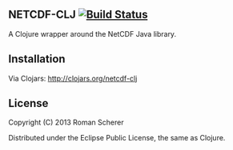## NETCDF-CLJ [![Build Status](https://travis-ci.org/r0man/netcdf-clj.png)](https://travis-ci.org/r0man/netcdf-clj)

A Clojure wrapper around the NetCDF Java library.

## Installation

Via Clojars: http://clojars.org/netcdf-clj

## License

Copyright (C) 2013 Roman Scherer

Distributed under the Eclipse Public License, the same as Clojure.
